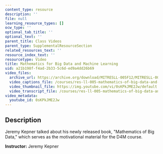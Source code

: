 ```yaml
---
content_type: resource
description: ''
file: null
learning_resource_types: []
ocw_type: ''
optional_tab_title: ''
optional_text: ''
parent_title: Class Videos
parent_type: SupplementalResourceSection
related_resources_text: ''
resource_index_text: ''
resourcetype: Video
title: Mathematics for Big Data and Machine Learning
uid: a21b198f-f4ad-2b33-5c6d-ed9a4dd26b69
video_files:
  archive_url: https://archive.org/download/MITRESLL-005F12/MITRESLL-005F12_IEPBigData_300k.mp4
  video_captions_file: /courses/res-ll-005-mathematics-of-big-data-and-machine-learning-january-iap-2020/49954ba4099f54ada25129c230da017f_iCAZLl6nq4c.vtt
  video_thumbnail_file: https://img.youtube.com/vi/0sKPkJME2Jw/default.jpg
  video_transcript_file: /courses/res-ll-005-mathematics-of-big-data-and-machine-learning-january-iap-2020/3fe5d6cadc9646cf618a99446383412d_iCAZLl6nq4c.pdf
video_metadata:
  youtube_id: 0sKPkJME2Jw
---
```


Description
-----------

Jeremy Kepner talked about his newly released book, "Mathematics of Big Data," which serves as the motivational material for the D4M course.

**Instructor:** Jeremy Kepner